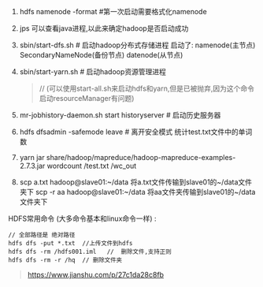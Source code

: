 1. hdfs namenode -format   #第一次启动需要格式化namenode       

2. jps        可以查看java进程,以此来确定hadoop是否启动成功   

3. sbin/start-dfs.sh       #  启动hadoop分布式存储进程   启动了:  namenode(主节点)  SecondaryNameNode(备份节点)  datenode(从节点)  

4. sbin/start-yarn.sh   # 启动hadoop资源管理进程 

   > // (可以使用start-all.sh来启动hdfs和yarn,但是已被抛弃,因为这个命令启动resourceManager有问题)  

   

5.  mr-jobhistory-daemon.sh start historyserver   # 启动历史服务器  

6. hdfs dfsadmin -safemode leave     #  离开安全模式  统计test.txt文件中的单词数 

7.  yarn jar share/hadoop/mapreduce/hadoop-mapreduce-examples-2.7.3.jar wordcount /test.txt /wc_out  

8. scp a.txt  hadoop@slave01:~/data      将a.txt文件传输到slave01的~/data文件夹下 scp -r aa  hadoop@slave01:~/data      将aa文件夹传输到slave01的~/data文件夹下 



HDFS常用命令 (大多命令基本和linux命令一样) :

```shell
// 全部路径是 绝对路径
hdfs dfs -put *.txt  //上传文件到hdfs
hdfs dfs -rm /hdfs001.iml   //  删除文件,支持正则
hdfs dfs -rm -r /hq  // 删除文件夹
```

> https://www.jianshu.com/p/27c1da28c8fb